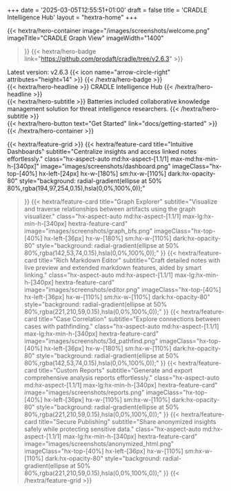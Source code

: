 +++
date = '2025-03-05T12:55:51+01:00'
draft = false
title = 'CRADLE Intelligence Hub'
layout = "hextra-home"
+++

{{< hextra/hero-container
  image="/images/screenshots/welcome.png"
  imageTitle="CRADLE Graph View"
  imageWidth="1400"
>}}
{{< hextra/hero-badge link="https://github.com/prodaft/cradle/tree/v2.6.3" >}}
  <div class="hx-w-2 hx-h-2 hx-rounded-full hx-bg-primary-400"></div>
  <span>Latest version: v2.6.3</span>
  {{< icon name="arrow-circle-right" attributes="height=14" >}}
{{< /hextra/hero-badge >}}

<div class="hx-mt-6 hx-mb-6">
{{< hextra/hero-headline >}}
  CRADLE Intelligence Hub
{{< /hextra/hero-headline >}}
</div>

<div class="hx-mt-6 hx-mb-6">
{{< hextra/hero-subtitle >}}
Batteries included collaborative knowledge management solution for threat intelligence researchers.
{{< /hextra/hero-subtitle >}}
</div>

<div class="hx-mt-6 hx-mb-6">
{{< hextra/hero-button text="Get Started" link="docs/getting-started" >}}
</div>
{{< /hextra/hero-container >}}


<div class="hx-mt-6"></div>
<div class="hx-mt-6"></div>
<div class="hx-mt-6"></div>

{{< hextra/feature-grid >}}
  {{< hextra/feature-card
    title="Intuitive Dashboards"
    subtitle="Centralize insights and access linked notes effortlessly."
    class="hx-aspect-auto md:hx-aspect-[1.1/1] max-md:hx-min-h-[340px]"
    image="images/screenshots/dashboard.png"
    imageClass="hx-top-[40%] hx-left-[24px] hx-w-[180%] sm:hx-w-[110%] dark:hx-opacity-80"
    style="background: radial-gradient(ellipse at 50% 80%,rgba(194,97,254,0.15),hsla(0,0%,100%,0));"
  >}}
  {{< hextra/feature-card
    title="Graph Explorer"
    subtitle="Visualize and traverse relationships between artifacts using the graph visualizer."
    class="hx-aspect-auto md:hx-aspect-[1.1/1] max-lg:hx-min-h-[340px] hextra-feature-card"
    image="images/screenshots/graph_bfs.png"
    imageClass="hx-top-[40%] hx-left-[36px] hx-w-[180%] sm:hx-w-[110%] dark:hx-opacity-80"
    style="background: radial-gradient(ellipse at 50% 80%,rgba(142,53,74,0.15),hsla(0,0%,100%,0));"
  >}}
  {{< hextra/feature-card
    title="Rich Markdown Editor"
    subtitle="Craft detailed notes with live preview and extended markdown features, aided by smart linking."
    class="hx-aspect-auto md:hx-aspect-[1.1/1] max-lg:hx-min-h-[340px] hextra-feature-card"
    image="images/screenshots/editor.png"
    imageClass="hx-top-[40%] hx-left-[36px] hx-w-[110%] sm:hx-w-[110%] dark:hx-opacity-80"
    style="background: radial-gradient(ellipse at 50% 80%,rgba(221,210,59,0.15),hsla(0,0%,100%,0));"
  >}}
  {{< hextra/feature-card
    title="Case Correlation"
    subtitle="Explore connections between cases with pathfinding."
    class="hx-aspect-auto md:hx-aspect-[1.1/1] max-lg:hx-min-h-[340px] hextra-feature-card"
    image="images/screenshots/3d_pathfind.png"
    imageClass="hx-top-[40%] hx-left-[36px] hx-w-[180%] sm:hx-w-[110%] dark:hx-opacity-80"
    style="background: radial-gradient(ellipse at 50% 80%,rgba(142,53,74,0.15),hsla(0,0%,100%,0));"
  >}}
  {{< hextra/feature-card
    title="Custom Reports"
    subtitle="Generate and export comprehensive analysis reports effortlessly."
    class="hx-aspect-auto md:hx-aspect-[1.1/1] max-lg:hx-min-h-[340px] hextra-feature-card"
    image="images/screenshots/reports.png"
    imageClass="hx-top-[40%] hx-left-[36px] hx-w-[110%] sm:hx-w-[110%] dark:hx-opacity-80"
    style="background: radial-gradient(ellipse at 50% 80%,rgba(221,210,59,0.15),hsla(0,0%,100%,0));"
  >}}
  {{< hextra/feature-card
    title="Secure Publishing"
    subtitle="Share anonymized insights safely while protecting sensitive data."
    class="hx-aspect-auto md:hx-aspect-[1.1/1] max-lg:hx-min-h-[340px] hextra-feature-card"
    image="images/screenshots/anonymized_html.png"
    imageClass="hx-top-[40%] hx-left-[36px] hx-w-[110%] sm:hx-w-[110%] dark:hx-opacity-80"
    style="background: radial-gradient(ellipse at 50% 80%,rgba(221,210,59,0.15),hsla(0,0%,100%,0));"
  >}}
{{< /hextra/feature-grid >}}
